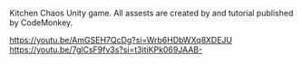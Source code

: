 Kitchen Chaos Unity game. All assests are created by and tutorial published by CodeMonkey.

https://youtu.be/AmGSEH7QcDg?si=Wrb6HDbWXq8XDEJU
https://youtu.be/7glCsF9fv3s?si=t3itiKPk069JAAB-
